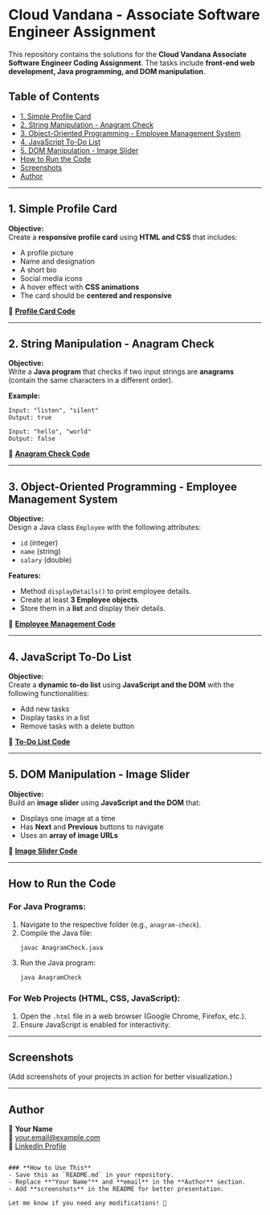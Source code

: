  # Cloud Vandana - Associate Software Engineer Assignment

This repository contains the solutions for the **Cloud Vandana Associate Software Engineer Coding Assignment**. The tasks include **front-end web development, Java programming, and DOM manipulation**.

## **Table of Contents**
- [1. Simple Profile Card](#1-simple-profile-card)
- [2. String Manipulation - Anagram Check](#2-string-manipulation---anagram-check)
- [3. Object-Oriented Programming - Employee Management System](#3-object-oriented-programming---employee-management-system)
- [4. JavaScript To-Do List](#4-javascript-to-do-list)
- [5. DOM Manipulation - Image Slider](#5-dom-manipulation---image-slider)
- [How to Run the Code](#how-to-run-the-code)
- [Screenshots](#screenshots)
- [Author](#author)

---

## **1. Simple Profile Card**
**Objective:**  
Create a **responsive profile card** using **HTML and CSS** that includes:
- A profile picture  
- Name and designation  
- A short bio  
- Social media icons  
- A hover effect with **CSS animations**  
- The card should be **centered and responsive**  

📌 **[Profile Card Code](profile-card/index.html)**  

---

## **2. String Manipulation - Anagram Check**
**Objective:**  
Write a **Java program** that checks if two input strings are **anagrams** (contain the same characters in a different order).  

**Example:**  
```
Input: "listen", "silent"
Output: true

Input: "hello", "world"
Output: false
```
📌 **[Anagram Check Code](anagram-check/AnagramCheck.java)**  

---

## **3. Object-Oriented Programming - Employee Management System**
**Objective:**  
Design a Java class `Employee` with the following attributes:  
- `id` (integer)  
- `name` (string)  
- `salary` (double)  

**Features:**  
- Method `displayDetails()` to print employee details.  
- Create at least **3 Employee objects**.  
- Store them in a **list** and display their details.  

📌 **[Employee Management Code](employee-management/EmployeeManagement.java)**  

---

## **4. JavaScript To-Do List**
**Objective:**  
Create a **dynamic to-do list** using **JavaScript and the DOM** with the following functionalities:  
- Add new tasks  
- Display tasks in a list  
- Remove tasks with a delete button  

📌 **[To-Do List Code](todo-list/index.html)**  

---

## **5. DOM Manipulation - Image Slider**
**Objective:**  
Build an **image slider** using **JavaScript and the DOM** that:
- Displays one image at a time  
- Has **Next** and **Previous** buttons to navigate  
- Uses an **array of image URLs**  

📌 **[Image Slider Code](image-slider/index.html)**  

---

## **How to Run the Code**
### **For Java Programs:**
1. Navigate to the respective folder (e.g., `anagram-check`).
2. Compile the Java file:  
   ```sh
   javac AnagramCheck.java
   ```
3. Run the Java program:  
   ```sh
   java AnagramCheck
   ```

### **For Web Projects (HTML, CSS, JavaScript):**
1. Open the `.html` file in a web browser (Google Chrome, Firefox, etc.).
2. Ensure JavaScript is enabled for interactivity.

---

## **Screenshots**
(Add screenshots of your projects in action for better visualization.)

---

## **Author**
👤 **Your Name**  
📧 your.email@example.com  
🔗 [LinkedIn Profile](https://www.linkedin.com/in/yourname/)  
```

### **How to Use This**
- Save this as `README.md` in your repository.
- Replace **"Your Name"** and **email** in the **Author** section.
- Add **screenshots** in the README for better presentation.

Let me know if you need any modifications! 🚀
